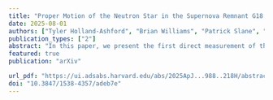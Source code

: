```yaml
---                                                                                                                                                                                            
title: "Proper Motion of the Neutron Star in the Supernova Remnant G18.9-1.1"                                      
date: 2025-08-01                                                                                                                                                
authors: ["Tyler Holland-Ashford", "Brian Williams", "Patrick Slane", "Xi Long"]
publication_types: ["2"]                                                                                                                                                                       
abstract: "In this paper, we present the first direct measurement of the proper motion of the neutron star (NS) in the supernova remnant (SNR) G18.9-1.1 using a 15-year Chandra baseline. After correcting the observations' astrometric solutions using reference Gaia stars' positions, we measure a total proper motion of 24.7 ± 6.8 mas/yr at an angle of 336 ± 16 degrees east of north. Using the distance estimates from literature of 2.1 kpc and 3.8 kpc, this proper motion corresponds to Galactic rotation-corrected transverse velocities of 264 ± 79 km/s and 474 ± 129 km/s, respectively. Our power ratio method analysis of SNR ejecta slightly favors the higher velocity, as multipole moments calculated from the back-evolved center using the farther distance are more consistent with values from other CCSNRs. The NS's motion is directly opposite the motion of bulk ejecta in G18.9−1.1, providing yet more evidence that NS kicks are generated via a conservation of momentum-like process between the NS and the ejecta, as has been observed in other SNRs. "
featured: true                                                                                                                                                                                 
publication: "arXiv"

url_pdf: "https://ui.adsabs.harvard.edu/abs/2025ApJ...988..218H/abstract"                                                                                                                       
doi: "10.3847/1538-4357/adeb7e"                                                                                                                                                                         
---    
```

